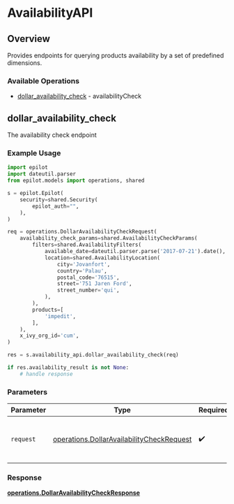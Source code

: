 # AvailabilityAPI

## Overview

Provides endpoints for querying products availability by a set of predefined dimensions.


### Available Operations

* [dollar_availability_check](#dollar_availability_check) - availabilityCheck

## dollar_availability_check

The availability check endpoint

### Example Usage

```python
import epilot
import dateutil.parser
from epilot.models import operations, shared

s = epilot.Epilot(
    security=shared.Security(
        epilot_auth="",
    ),
)

req = operations.DollarAvailabilityCheckRequest(
    availability_check_params=shared.AvailabilityCheckParams(
        filters=shared.AvailabilityFilters(
            available_date=dateutil.parser.parse('2017-07-21').date(),
            location=shared.AvailabilityLocation(
                city='Jovanfort',
                country='Palau',
                postal_code='76515',
                street='751 Jaren Ford',
                street_number='qui',
            ),
        ),
        products=[
            'impedit',
        ],
    ),
    x_ivy_org_id='cum',
)

res = s.availability_api.dollar_availability_check(req)

if res.availability_result is not None:
    # handle response
```

### Parameters

| Parameter                                                                                              | Type                                                                                                   | Required                                                                                               | Description                                                                                            |
| ------------------------------------------------------------------------------------------------------ | ------------------------------------------------------------------------------------------------------ | ------------------------------------------------------------------------------------------------------ | ------------------------------------------------------------------------------------------------------ |
| `request`                                                                                              | [operations.DollarAvailabilityCheckRequest](../../models/operations/dollaravailabilitycheckrequest.md) | :heavy_check_mark:                                                                                     | The request object to use for the request.                                                             |


### Response

**[operations.DollarAvailabilityCheckResponse](../../models/operations/dollaravailabilitycheckresponse.md)**

